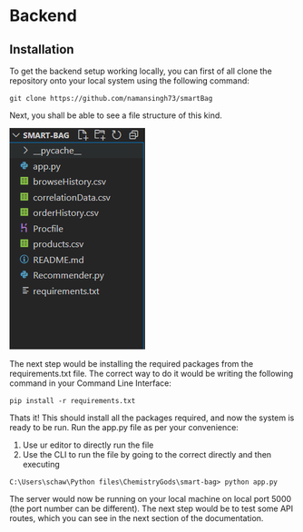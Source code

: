 # Backend

## Installation

To get the backend setup working locally, you can first of all clone the repository onto your local system using the following command:

```
git clone https://github.com/namansingh73/smartBag
```

Next, you shall be able to see a file structure of this kind.

![Backend File Structure](assets/fileStructure.PNG)

The next step would be installing the required packages from the requirements.txt file.
The correct way to do it would be writing the following command in your Command Line Interface:

```
pip install -r requirements.txt
```

Thats it! This should install all the packages required, and now the system is ready to be run.
Run the app.py file as per your convenience:

1. Use ur editor to directly run the file
2. Use the CLI to run the file by going to the correct directly and then executing

```
C:\Users\schaw\Python files\ChemistryGods\smart-bag> python app.py
```

The server would now be running on your local machine on local port 5000 (the port number can be different). The next step would be to test some API routes, which you can see in the next section of the documentation.
